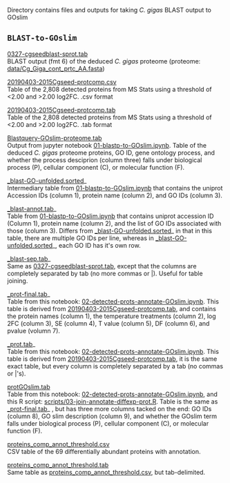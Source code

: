 Directory contains files and outputs for taking _C. gigas_ BLAST output to GOslim

## `BLAST-to-GOslim`

[0327-cgseedblast-sprot.tab](https://raw.githubusercontent.com/grace-ac/paper-pacific.oyster-larvae/master/analyses/BLAST-to-GOslim/0327-cgseedblast-sprot.tab)    
BLAST output (fmt 6) of the deduced _C. gigas_ proteome (proteome: [data/Cg_Giga_cont_prtc_AA.fasta](https://github.com/grace-ac/paper-pacific.oyster-larvae/blob/master/data/Cg_Giga_cont_prtc_AA.fasta))

[20190403-2015Cgseed-protcomp.csv](https://github.com/grace-ac/paper-pacific.oyster-larvae/blob/master/analyses/BLAST-to-GOslim/20190403-2015Cgseed-protcomp.csv)     
Table of the 2,808 detected proteins from MS Stats using a threshold of <2.00 and >2.00 log2FC. .csv format

[20190403-2015Cgseed-protcomp.tab](https://github.com/grace-ac/paper-pacific.oyster-larvae/blob/master/analyses/BLAST-to-GOslim/20190403-2015Cgseed-protcomp.tab)     
Table of the 2,808 detected proteins from MS Stats using a threshold of <2.00 and >2.00 log2FC. .tab format

[Blastquery-GOslim-proteome.tab](https://raw.githubusercontent.com/grace-ac/paper-pacific.oyster-larvae/master/analyses/BLAST-to-GOslim/Blastquery-GOslim-proteome.tab)    
Output from jupyter notebook [01-blastp-to-GOslim.ipynb](https://github.com/grace-ac/paper-pacific.oyster-larvae/blob/master/notebooks/01-blastp-to-GOslim.ipynb). Table of the deduced _C. gigas_ proteome proteins, GO ID, gene ontology process, and whether the process desciprion (column three) falls under biological process (P), cellular component (C), or molecular function (F). 

[_blast-GO-unfolded.sorted](https://raw.githubusercontent.com/grace-ac/paper-pacific.oyster-larvae/master/analyses/BLAST-to-GOslim/_blast-GO-unfolded.sorted)_    
Intermediary table from [01-blastp-to-GOslim.ipynb](https://github.com/grace-ac/paper-pacific.oyster-larvae/blob/master/notebooks/01-blastp-to-GOslim.ipynb) that contains the uniprot Accession IDs (column 1), protein name (column 2), and GO IDs (column 3).      

[_blast-annot.tab](https://raw.githubusercontent.com/grace-ac/paper-pacific.oyster-larvae/master/analyses/BLAST-to-GOslim/_blast-annot.tab)_     
Table from [01-blastp-to-GOslim.ipynb](https://github.com/grace-ac/paper-pacific.oyster-larvae/blob/master/notebooks/01-blastp-to-GOslim.ipynb) that contains uniprot accession ID (Column 1), protein name (column 2), and the list of GO IDs associated with those (column 3). Differs from [_blast-GO-unfolded.sorted](https://raw.githubusercontent.com/grace-ac/paper-pacific.oyster-larvae/master/analyses/BLAST-to-GOslim/_blast-GO-unfolded.sorted)_ in that in this table, there are  multiple GO IDs per line, whereas in [_blast-GO-unfolded.sorted](https://raw.githubusercontent.com/grace-ac/paper-pacific.oyster-larvae/master/analyses/BLAST-to-GOslim/_blast-GO-unfolded.sorted)_, each GO ID has it's own row. 

[_blast-sep.tab](https://raw.githubusercontent.com/grace-ac/paper-pacific.oyster-larvae/master/analyses/BLAST-to-GOslim/_blast-sep.tab)_    
Same as [0327-cgseedblast-sprot.tab](https://raw.githubusercontent.com/grace-ac/paper-pacific.oyster-larvae/master/analyses/BLAST-to-GOslim/0327-cgseedblast-sprot.tab), except that the columns are completely separated by tab (no more commas or |). Useful for table joining. 

[_prot-final.tab](https://github.com/grace-ac/paper-pacific.oyster-larvae/blob/master/analyses/BLAST-to-GOslim/_prot-final.tab)_        
Table from this notebook: [02-detected-prots-annotate-GOslim.ipynb](https://github.com/grace-ac/paper-pacific.oyster-larvae/blob/master/notebooks/02-detected-prots-annotate-GOslim.ipynb). This table is derived from [20190403-2015Cgseed-protcomp.tab](https://github.com/grace-ac/paper-pacific.oyster-larvae/blob/master/analyses/BLAST-to-GOslim/20190403-2015Cgseed-protcomp.tab), and contains the protein names (column 1), the temperature treatments (column 2), log 2FC (column 3), SE (column 4), T value (column 5), DF (column 6), and pvalue (volumn 7). 

[_prot.tab](https://github.com/grace-ac/paper-pacific.oyster-larvae/blob/master/analyses/BLAST-to-GOslim/_prot.tab)_    
Table from this notebook: [02-detected-prots-annotate-GOslim.ipynb](https://github.com/grace-ac/paper-pacific.oyster-larvae/blob/master/notebooks/02-detected-prots-annotate-GOslim.ipynb). This table is derived from [20190403-2015Cgseed-protcomp.tab](https://github.com/grace-ac/paper-pacific.oyster-larvae/blob/master/analyses/BLAST-to-GOslim/20190403-2015Cgseed-protcomp.tab), it is the same exact table, but every column is completely separated by a tab (no commas or |'s).       

[protGOslim.tab](https://github.com/grace-ac/paper-pacific.oyster-larvae/blob/master/analyses/BLAST-to-GOslim/protGOslim.tab)      
Table from this notebook: [02-detected-prots-annotate-GOslim.ipynb](https://github.com/grace-ac/paper-pacific.oyster-larvae/blob/master/notebooks/02-detected-prots-annotate-GOslim.ipynb), and this R script: [scripts/03-join-annotate-diffexp-prot.R](https://github.com/grace-ac/paper-pacific.oyster-larvae/blob/master/scripts/03-join-annotate-diffexp-prot.R). Table is the same as [_prot-final.tab](https://github.com/grace-ac/paper-pacific.oyster-larvae/blob/master/analyses/BLAST-to-GOslim/_prot-final.tab)_ , but has three more columns tacked on the end: GO IDs (column 8), GO slim description (column 9), and whether the GOslim term falls under biological process (P), cellular component (C), or molecular function (F). 

[proteins_comp_annot_threshold.csv](https://github.com/grace-ac/paper-pacific.oyster-larvae/blob/master/analyses/BLAST-to-GOslim/proteins_comp_annot_threshold.csv)     
CSV table of the 69 differentially abundant proteins with annotation. 

[proteins_comp_annot_threshold.tab](https://github.com/grace-ac/paper-pacific.oyster-larvae/blob/master/analyses/BLAST-to-GOslim/proteins_comp_annot_threshold.tab)    
Same table as [proteins_comp_annot_threshold.csv](https://github.com/grace-ac/paper-pacific.oyster-larvae/blob/master/analyses/BLAST-to-GOslim/proteins_comp_annot_threshold.csv), but tab-delimited. 

